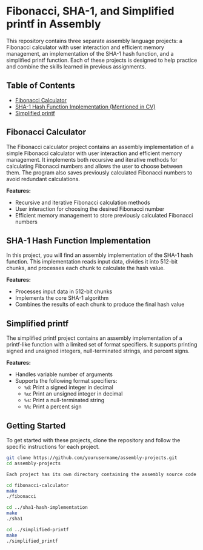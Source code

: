 # Fibonacci, SHA-1, and Simplified printf in Assembly

This repository contains three separate assembly language projects: a Fibonacci calculator with user interaction and efficient memory management, an implementation of the SHA-1 hash function, and a simplified printf function. Each of these projects is designed to help practice and combine the skills learned in previous assignments.

## Table of Contents

- [Fibonacci Calculator](#fibonacci-calculator)
- [SHA-1 Hash Function Implementation (Mentioned in CV)](#sha-1-hash-function-implementation)
- [Simplified printf](#simplified-printf)

## Fibonacci Calculator

The Fibonacci calculator project contains an assembly implementation of a simple Fibonacci calculator with user interaction and efficient memory management. It implements both recursive and iterative methods for calculating Fibonacci numbers and allows the user to choose between them. The program also saves previously calculated Fibonacci numbers to avoid redundant calculations.

**Features:**

- Recursive and iterative Fibonacci calculation methods
- User interaction for choosing the desired Fibonacci number
- Efficient memory management to store previously calculated Fibonacci numbers

## SHA-1 Hash Function Implementation

In this project, you will find an assembly implementation of the SHA-1 hash function. This implementation reads input data, divides it into 512-bit chunks, and processes each chunk to calculate the hash value.

**Features:**

- Processes input data in 512-bit chunks
- Implements the core SHA-1 algorithm
- Combines the results of each chunk to produce the final hash value

## Simplified printf

The simplified printf project contains an assembly implementation of a printf-like function with a limited set of format specifiers. It supports printing signed and unsigned integers, null-terminated strings, and percent signs.

**Features:**

- Handles variable number of arguments
- Supports the following format specifiers:
  - `%d`: Print a signed integer in decimal
  - `%u`: Print an unsigned integer in decimal
  - `%s`: Print a null-terminated string
  - `%%`: Print a percent sign

## Getting Started

To get started with these projects, clone the repository and follow the specific instructions for each project.

```sh
git clone https://github.com/yourusername/assembly-projects.git
cd assembly-projects

Each project has its own directory containing the assembly source code and a Makefile to build and run the project.

cd fibonacci-calculator
make
./fibonacci

cd ../sha1-hash-implementation
make
./sha1

cd ../simplified-printf
make
./simplified_printf
